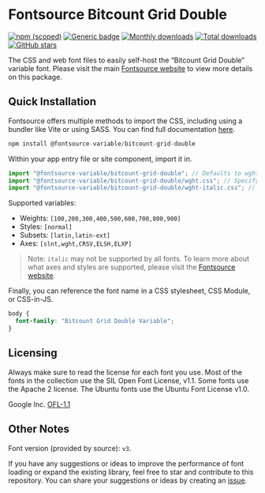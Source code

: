# Fontsource Bitcount Grid Double

[![npm (scoped)](https://img.shields.io/npm/v/@fontsource-variable/bitcount-grid-double?color=brightgreen)](https://www.npmjs.com/package/@fontsource-variable/bitcount-grid-double) [![Generic badge](https://img.shields.io/badge/fontsource-passing-brightgreen)](https://github.com/fontsource/fontsource) [![Monthly downloads](https://badgen.net/npm/dm/@fontsource-variable/bitcount-grid-double)](https://github.com/fontsource/fontsource) [![Total downloads](https://badgen.net/npm/dt/@fontsource-variable/bitcount-grid-double)](https://github.com/fontsource/fontsource) [![GitHub stars](https://img.shields.io/github/stars/fontsource/fontsource.svg?style=social&label=Star)](https://github.com/fontsource/fontsource/stargazers)

The CSS and web font files to easily self-host the “Bitcount Grid Double” variable font. Please visit the main [Fontsource website](https://fontsource.org/fonts/bitcount-grid-double) to view more details on this package.

## Quick Installation

Fontsource offers multiple methods to import the CSS, including using a bundler like Vite or using SASS. You can find full documentation [here](https://fontsource.org/docs/getting-started/introduction).

```javascript
npm install @fontsource-variable/bitcount-grid-double
```

Within your app entry file or site component, import it in.

```javascript
import "@fontsource-variable/bitcount-grid-double"; // Defaults to wght axis
import "@fontsource-variable/bitcount-grid-double/wght.css"; // Specify axis
import "@fontsource-variable/bitcount-grid-double/wght-italic.css"; // Specify axis and style
```

Supported variables:
- Weights: `[100,200,300,400,500,600,700,800,900]`
- Styles: `[normal]`
- Subsets: `[latin,latin-ext]`
- Axes: `[slnt,wght,CRSV,ELSH,ELXP]`

> Note: `italic` may not be supported by all fonts. To learn more about what axes and styles are supported, please visit the [Fontsource website](https://fontsource.org/fonts/bitcount-grid-double).

Finally, you can reference the font name in a CSS stylesheet, CSS Module, or CSS-in-JS.

```css
body {
  font-family: "Bitcount Grid Double Variable";
}
```

## Licensing
Always make sure to read the license for each font you use. Most of the fonts in the collection use the SIL Open Font License, v1.1. Some fonts use the Apache 2 license. The Ubuntu fonts use the Ubuntu Font License v1.0.

Google Inc.
[OFL-1.1](http://scripts.sil.org/OFL)

## Other Notes
Font version (provided by source): `v3`.

If you have any suggestions or ideas to improve the performance of font loading or expand the existing library, feel free to star and contribute to this repository. You can share your suggestions or ideas by creating an [issue](https://github.com/fontsource/fontsource/issues).